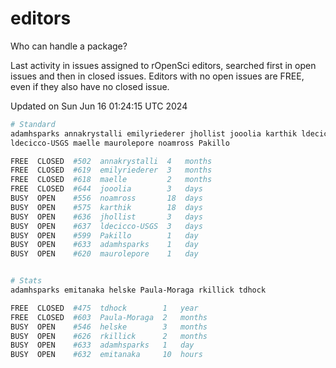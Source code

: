 # editors

Who can handle a package?

Last activity in issues assigned to rOpenSci editors, searched first in open
issues and then in closed issues. Editors with no open issues are FREE, even if
they also have no closed issue.


Updated on Sun Jun 16 01:24:15 UTC 2024

```bash
# Standard
adamhsparks annakrystalli emilyriederer jhollist jooolia karthik ldecicco
ldecicco-USGS maelle maurolepore noamross Pakillo

FREE  CLOSED  #502  annakrystalli  4   months
FREE  CLOSED  #619  emilyriederer  3   months
FREE  CLOSED  #618  maelle         2   months
FREE  CLOSED  #644  jooolia        3   days
BUSY  OPEN    #556  noamross       18  days
BUSY  OPEN    #575  karthik        18  days
BUSY  OPEN    #636  jhollist       3   days
BUSY  OPEN    #637  ldecicco-USGS  3   days
BUSY  OPEN    #599  Pakillo        1   day
BUSY  OPEN    #633  adamhsparks    1   day
BUSY  OPEN    #620  maurolepore    1   day


# Stats
adamhsparks emitanaka helske Paula-Moraga rkillick tdhock

FREE  CLOSED  #475  tdhock        1   year
FREE  CLOSED  #603  Paula-Moraga  2   months
BUSY  OPEN    #546  helske        3   months
BUSY  OPEN    #626  rkillick      2   months
BUSY  OPEN    #633  adamhsparks   1   day
BUSY  OPEN    #632  emitanaka     10  hours
```
